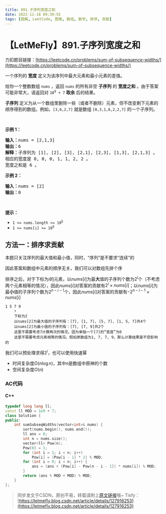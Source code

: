 ```yaml
---
title: 891.子序列宽度之和
date: 2022-11-18 09:39:55
tags: [题解, LeetCode, 困难, 数组, 数学, 排序, 贡献]
---
```


# 【LetMeFly】891.子序列宽度之和

力扣题目链接：[https://leetcode.cn/problems/sum-of-subsequence-widths/](https://leetcode.cn/problems/sum-of-subsequence-widths/)

<p>一个序列的 <strong>宽度</strong> 定义为该序列中最大元素和最小元素的差值。</p>

<p>给你一个整数数组 <code>nums</code> ，返回 <code>nums</code> 的所有非空 <strong>子序列</strong> 的 <strong>宽度之和</strong> 。由于答案可能非常大，请返回对 <code>10<sup>9</sup> + 7</code> <strong>取余</strong> 后的结果。</p>

<p><strong>子序列</strong> 定义为从一个数组里删除一些（或者不删除）元素，但不改变剩下元素的顺序得到的数组。例如，<code>[3,6,2,7]</code> 就是数组 <code>[0,3,1,6,2,2,7]</code> 的一个子序列。</p>

<p>&nbsp;</p>

<p><strong>示例 1：</strong></p>

<pre>
<strong>输入：</strong>nums = [2,1,3]
<strong>输出：</strong>6
<strong>解释：</strong>子序列为 [1], [2], [3], [2,1], [2,3], [1,3], [2,1,3] 。
相应的宽度是 0, 0, 0, 1, 1, 2, 2 。
宽度之和是 6 。
</pre>

<p><strong>示例 2：</strong></p>

<pre>
<strong>输入：</strong>nums = [2]
<strong>输出：</strong>0
</pre>

<p>&nbsp;</p>

<p><strong>提示：</strong></p>

<ul>
	<li><code>1 &lt;= nums.length &lt;= 10<sup>5</sup></code></li>
	<li><code>1 &lt;= nums[i] &lt;= 10<sup>5</sup></code></li>
</ul>


    
## 方法一：排序求贡献

本题只关注序列的最大值和最小值，同时，“序列”是不要求“连续”的

因此答案和数组中元素的顺序无关，我们可以对数组先排个序

排序之后，对于下标为$i$的元素，以$nums[i]$为最**大**值的子序列个数为$2^i$个（不考虑两个元素相等的情况），因此$nums[i]$对答案的贡献有$2^i\times nums[i]$；以$nums[i]$为最**小**值的子序列个数为$2^{n - i - 1}$个，因此$nums[i]$对答案的贡献有$-2^{n - i - 1}\times nums[i]$

```
1 5 7 9
    ↑
    下标为2
    以nums[2]为最大值的子序列有：[7], [1, 7], [5, 7], [1, 5, 7]共4个
    以nums[2]为最小值的子序列有：[7], [7, 9]共2个
    这里不需要考虑7计算两次的情况，因为单独一个[7]的“宽度”为0
    这里不需要考虑元素相等的情况。假如原数组为1, 7, 7, 9，那么计算结果是不受影响的
```

我们可以预处理求得$2^i$，也可以使用快速幂

+ 时间复杂度$O(n\log n)$，其中$n$是数组中原神的个数
+ 空间复杂度$O(n)$

### AC代码

#### C++

```cpp
typedef long long ll;
const ll MOD = 1e9 + 7;
class Solution {
public:
    int sumSubseqWidths(vector<int>& nums) {
        sort(nums.begin(), nums.end());
        ll ans = 0;
        int n = nums.size();
        vector<ll> Pow(n);
        Pow[0] = 1;
        for (int i = 1; i < n; i++)
            Pow[i] = (Pow[i - 1] * 2) % MOD;
        for (int i = 0; i < n; i++) {
            ans = (ans + (Pow[i] - Pow[n - i - 1]) * nums[i]) % MOD;
        }
        return (ans % MOD + MOD) % MOD;
    }
};
```

> 同步发文于CSDN，原创不易，转载请附上[原文链接](https://leetcode.letmefly.xyz/2022/11/18/LeetCode%200891.%E5%AD%90%E5%BA%8F%E5%88%97%E5%AE%BD%E5%BA%A6%E4%B9%8B%E5%92%8C/)哦~
> Tisfy：[https://letmefly.blog.csdn.net/article/details/127916253](https://letmefly.blog.csdn.net/article/details/127916253)
